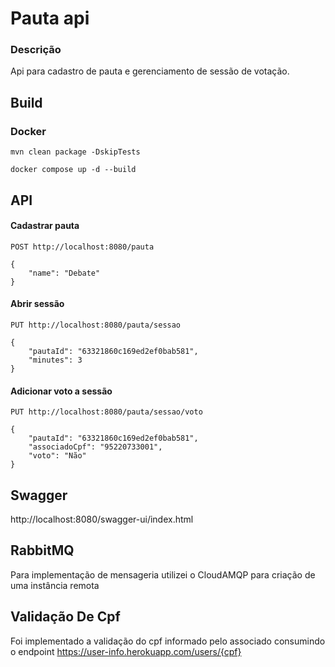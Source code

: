 # Pauta api



### Descrição

Api para cadastro de pauta e gerenciamento de sessão de votação.

## Build

### Docker

```
mvn clean package -DskipTests
```
```
docker compose up -d --build
```
## API

#### Cadastrar pauta 
```
POST http://localhost:8080/pauta

{
    "name": "Debate"
}
```
#### Abrir sessão
```
PUT http://localhost:8080/pauta/sessao

{
    "pautaId": "63321860c169ed2ef0bab581",
    "minutes": 3
}
```
#### Adicionar voto a sessão
```
PUT http://localhost:8080/pauta/sessao/voto

{
    "pautaId": "63321860c169ed2ef0bab581",
    "associadoCpf": "95220733001",
    "voto": "Não"
}
```

## Swagger

http://localhost:8080/swagger-ui/index.html

## RabbitMQ

Para implementação de mensageria utilizei o CloudAMQP para criação 
de uma instância remota

## Validação De Cpf
Foi implementado a validação do cpf informado pelo associado consumindo
o endpoint https://user-info.herokuapp.com/users/{cpf}